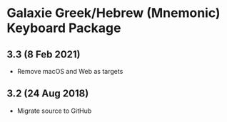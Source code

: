 # Galaxie Greek/Hebrew (Mnemonic) Keyboard Package

## 3.3 (8 Feb 2021)
* Remove macOS and Web as targets

## 3.2 (24 Aug 2018)

* Migrate source to GitHub

